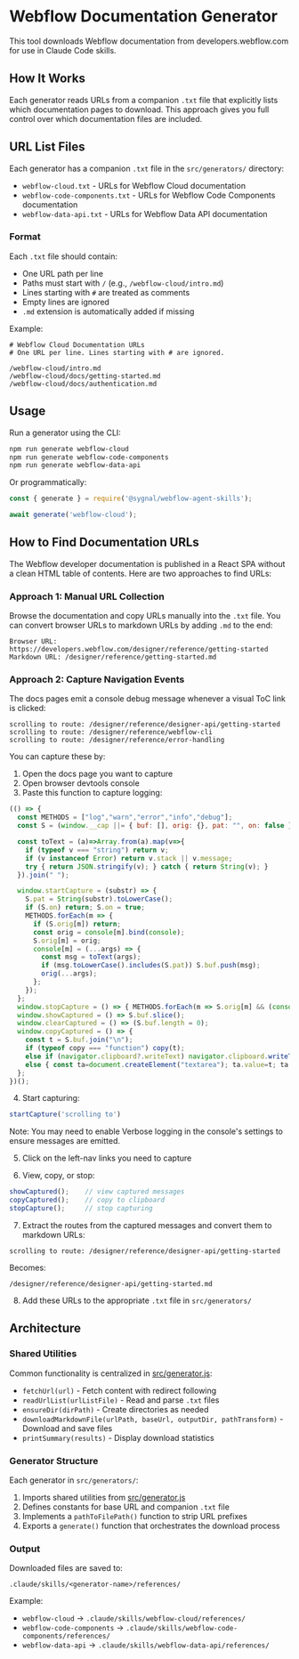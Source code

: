 # Webflow Documentation Generator

This tool downloads Webflow documentation from developers.webflow.com for use in Claude Code skills.

## How It Works

Each generator reads URLs from a companion `.txt` file that explicitly lists which documentation pages to download. This approach gives you full control over which documentation files are included.

## URL List Files

Each generator has a companion `.txt` file in the `src/generators/` directory:

- `webflow-cloud.txt` - URLs for Webflow Cloud documentation
- `webflow-code-components.txt` - URLs for Webflow Code Components documentation
- `webflow-data-api.txt` - URLs for Webflow Data API documentation

### Format

Each `.txt` file should contain:
- One URL path per line
- Paths must start with `/` (e.g., `/webflow-cloud/intro.md`)
- Lines starting with `#` are treated as comments
- Empty lines are ignored
- `.md` extension is automatically added if missing

Example:
```
# Webflow Cloud Documentation URLs
# One URL per line. Lines starting with # are ignored.

/webflow-cloud/intro.md
/webflow-cloud/docs/getting-started.md
/webflow-cloud/docs/authentication.md
```

## Usage

Run a generator using the CLI:

```bash
npm run generate webflow-cloud
npm run generate webflow-code-components
npm run generate webflow-data-api
```

Or programmatically:

```javascript
const { generate } = require('@sygnal/webflow-agent-skills');

await generate('webflow-cloud');
```

## How to Find Documentation URLs

The Webflow developer documentation is published in a React SPA without a clean HTML table of contents. Here are two approaches to find URLs:

### Approach 1: Manual URL Collection

Browse the documentation and copy URLs manually into the `.txt` file. You can convert browser URLs to markdown URLs by adding `.md` to the end:

```
Browser URL: https://developers.webflow.com/designer/reference/getting-started
Markdown URL: /designer/reference/getting-started.md
```

### Approach 2: Capture Navigation Events

The docs pages emit a console debug message whenever a visual ToC link is clicked:

```
scrolling to route: /designer/reference/designer-api/getting-started
scrolling to route: /designer/reference/webflow-cli
scrolling to route: /designer/reference/error-handling
```

You can capture these by:

1. Open the docs page you want to capture
2. Open browser devtools console
3. Paste this function to capture logging:

```javascript
(() => {
  const METHODS = ["log","warn","error","info","debug"];
  const S = (window.__cap ||= { buf: [], orig: {}, pat: "", on: false });

  const toText = (a)=>Array.from(a).map(v=>{
    if (typeof v === "string") return v;
    if (v instanceof Error) return v.stack || v.message;
    try { return JSON.stringify(v); } catch { return String(v); }
  }).join(" ");

  window.startCapture = (substr) => {
    S.pat = String(substr).toLowerCase();
    if (S.on) return; S.on = true;
    METHODS.forEach(m => {
      if (S.orig[m]) return;
      const orig = console[m].bind(console);
      S.orig[m] = orig;
      console[m] = (...args) => {
        const msg = toText(args);
        if (msg.toLowerCase().includes(S.pat)) S.buf.push(msg);
        orig(...args);
      };
    });
  };
  window.stopCapture = () => { METHODS.forEach(m => S.orig[m] && (console[m]=S.orig[m])); S.orig={}; S.on=false; };
  window.showCaptured = () => S.buf.slice();
  window.clearCaptured = () => (S.buf.length = 0);
  window.copyCaptured = () => {
    const t = S.buf.join("\n");
    if (typeof copy === "function") copy(t);
    else if (navigator.clipboard?.writeText) navigator.clipboard.writeText(t);
    else { const ta=document.createElement("textarea"); ta.value=t; ta.style="position:fixed;opacity:0"; document.body.appendChild(ta); ta.select(); document.execCommand("copy"); ta.remove(); }
  };
})();
```

4. Start capturing:

```javascript
startCapture('scrolling to')
```

Note: You may need to enable Verbose logging in the console's settings to ensure messages are emitted.

5. Click on the left-nav links you need to capture

6. View, copy, or stop:

```javascript
showCaptured();    // view captured messages
copyCaptured();    // copy to clipboard
stopCapture();     // stop capturing
```

7. Extract the routes from the captured messages and convert them to markdown URLs:

```
scrolling to route: /designer/reference/designer-api/getting-started
```

Becomes:

```
/designer/reference/designer-api/getting-started.md
```

8. Add these URLs to the appropriate `.txt` file in `src/generators/`

## Architecture

### Shared Utilities

Common functionality is centralized in [src/generator.js](src/generator.js):

- `fetchUrl(url)` - Fetch content with redirect following
- `readUrlList(urlListFile)` - Read and parse `.txt` files
- `ensureDir(dirPath)` - Create directories as needed
- `downloadMarkdownFile(urlPath, baseUrl, outputDir, pathTransform)` - Download and save files
- `printSummary(results)` - Display download statistics

### Generator Structure

Each generator in `src/generators/`:
1. Imports shared utilities from [src/generator.js](src/generator.js)
2. Defines constants for base URL and companion `.txt` file
3. Implements a `pathToFilePath()` function to strip URL prefixes
4. Exports a `generate()` function that orchestrates the download process

### Output

Downloaded files are saved to:
```
.claude/skills/<generator-name>/references/
```

Example:
- `webflow-cloud` → `.claude/skills/webflow-cloud/references/`
- `webflow-code-components` → `.claude/skills/webflow-code-components/references/`
- `webflow-data-api` → `.claude/skills/webflow-data-api/references/`

